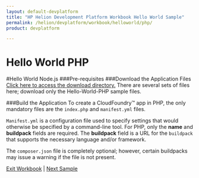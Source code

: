 ```yaml
---
layout: default-devplatform
title: "HP Helion Development Platform Workbook Hello World Sample"
permalink: /helion/devplatform/workbook/helloworld/php/
product: devplatform

---
```

# Hello World PHP
#Hello World Node.js
###Pre-requisites
###Download the Application Files
[Click here to access the download directory.](https://gitlab.gozer.hpcloud.net/developer-experience/sampleapps) There are several sets of files here; download only the Hello-World-PHP sample files.

###Build the Application
To create a CloudFoundry&trade; app in PHP, the only mandatory files are the `index.php` and `manifest.yml` files. 

`Manifest.yml` is a configuration file used to specify settings that would otherwise be specified by a command-line tool. For PHP, only the **name** and **buildpack** fields are required. The **buildpack** field is a URL for the `buildpack` that supports the necessary language and/or framework.

The `composer.json` file is completely optional; however, certain buildpacks may issue a warning if the file is not present.

[Exit Workbook](/helion/devplatform/) | [Next Sample](/helion/workbook/database/) 

